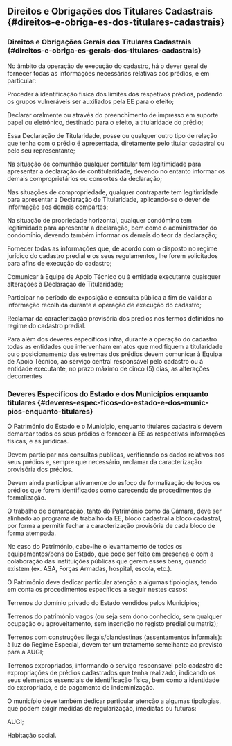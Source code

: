 ## Direitos e Obrigações dos Titulares Cadastrais {#direitos-e-obriga-es-dos-titulares-cadastrais}

### Direitos e Obrigações Gerais dos Titulares Cadastrais {#direitos-e-obriga-es-gerais-dos-titulares-cadastrais}

No âmbito da operação de execução do cadastro, há o dever geral de fornecer todas as informações necessárias relativas aos prédios, e em particular:

Proceder à identificação física dos limites dos respetivos prédios, podendo os grupos vulneráveis ser auxiliados pela EE para o efeito;

Declarar oralmente ou através do preenchimento de impresso em suporte papel ou eletrónico, destinado para o efeito, a titularidade do prédio;

Essa Declaração de Titularidade, posse ou qualquer outro tipo de relação que tenha com o prédio é apresentada, diretamente pelo titular cadastral ou pelo seu representante;

Na situação de comunhão qualquer contitular tem legitimidade para apresentar a declaração de contitularidade, devendo no entanto informar os demais comproprietários ou consortes da declaração;

Nas situações de compropriedade, qualquer contraparte tem legitimidade para apresentar a Declaração de Titularidade, aplicando-se o dever de informação aos demais compartes;

Na situação de propriedade horizontal, qualquer condómino tem legitimidade para apresentar a declaração, bem como o administrador do condomínio, devendo também informar os demais do teor da declaração;

Fornecer todas as informações que, de acordo com o disposto no regime jurídico do cadastro predial e os seus regulamentos, lhe forem solicitados para afins de execução do cadastro;

Comunicar à Equipa de Apoio Técnico ou à entidade executante quaisquer alterações à Declaração de Titularidade;

Participar no período de exposição e consulta pública a fim de validar a informação recolhida durante a operação de execução do cadastro;

Reclamar da caracterização provisória dos prédios nos termos definidos no regime do cadastro predial.

Para além dos deveres específicos infra, durante a operação do cadastro todas as entidades que intervenham em atos que modifiquem a titularidade ou o posicionamento das estremas dos prédios devem comunicar à Equipa de Apoio Técnico, ao serviço central responsável pelo cadastro ou à entidade executante, no prazo máximo de cinco (5) dias, as alterações decorrentes

### Deveres Específicos do Estado e dos Municípios enquanto titulares {#deveres-espec-ficos-do-estado-e-dos-munic-pios-enquanto-titulares}

O Património do Estado e o Município, enquanto titulares cadastrais devem demarcar todos os seus prédios e fornecer à EE as respectivas informações físicas, e as jurídicas.

Devem participar nas consultas públicas, verificando os dados relativos aos seus prédios e, sempre que necessário, reclamar da caracterização provisória dos prédios.

Devem ainda participar ativamente do esfoço de formalização de todos os prédios que forem identificados como carecendo de procedimentos de formalização.

O trabalho de demarcação, tanto do Património como da Câmara, deve ser alinhado ao programa de trabalho da EE, bloco cadastral a bloco cadastral, por forma a permitir fechar a caracterização provisória de cada bloco de forma atempada.

No caso do Património, cabe-lhe o levantamento de todos os equipamentos/bens do Estado, que pode ser feito em presença e com a colaboração das instituições públicas que gerem esses bens, quando existem (ex. ASA, Forças Armadas, hospital, escola, etc.).

O Património deve dedicar particular atenção a algumas tipologias, tendo em conta os procedimentos específicos a seguir nestes casos:

Terrenos do domínio privado do Estado vendidos pelos Municípios;

Terrenos do património vagos (ou seja sem dono conhecido, sem qualquer ocupação ou aproveitamento, sem inscrição no registo predial ou matriz);

Terrenos com construções ilegais/clandestinas (assentamentos informais): à luz do Regime Especial, devem ter um tratamento semelhante ao previsto para a AUGI;

Terrenos expropriados, informando o serviço responsável pelo cadastro de expropriações de prédios cadastrados que tenha realizado, indicando os seus elementos essenciais de identificação física, bem como a identidade do expropriado, e de pagamento de indeminização.

O município deve também dedicar particular atenção a algumas tipologias, que podem exigir medidas de regularização, imediatas ou futuras:

AUGI;

Habitação social.